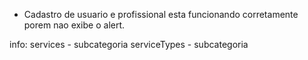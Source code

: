 - Cadastro de usuario e profissional esta funcionando corretamente porem nao exibe o alert.


  
info:
services - subcategoria
serviceTypes - subcategoria
